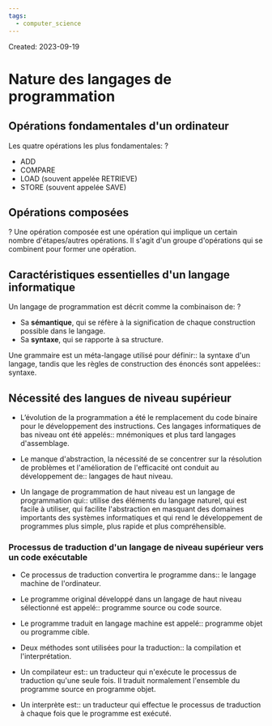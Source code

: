 ```yaml
---
tags:
  - computer_science
---
```

Created: 2023-09-19

# Nature des langages de programmation
## Opérations fondamentales d'un ordinateur
Les quatre opérations les plus fondamentales:
?
- ADD
- COMPARE
- LOAD (souvent appelée RETRIEVE)
- STORE (souvent appelée SAVE)
<!--SR:!2024-03-07,83,190-->

## Opérations composées
?
Une opération composée est une opération qui implique un certain nombre d'étapes/autres opérations. Il s'agit d'un groupe d'opérations qui se combinent pour former une opération.
<!--SR:!2024-06-27,172,250-->

## Caractéristiques essentielles d'un langage informatique
Un langage de programmation est décrit comme la combinaison de:
?
- Sa **sémantique**, qui se réfère à la signification de chaque construction possible dans le langage.
- Sa **syntaxe**, qui se rapporte à sa structure.
<!--SR:!2024-02-02,77,230-->

Une grammaire est un méta-langage utilisé pour définir:: la syntaxe d'un langage, tandis que les règles de construction des énoncés sont appelées:: syntaxe.
<!--SR:!2024-04-21,129,250-->

## Nécessité des langues de niveau supérieur

- L’évolution de la programmation a été le remplacement du code binaire pour le développement des instructions. Ces langages informatiques de bas niveau ont été appelés:: mnémoniques et plus tard langages d'assemblage.
<!--SR:!2024-01-25,52,170-->
- Le manque d'abstraction, la nécessité de se concentrer sur la résolution de problèmes et l'amélioration de l'efficacité ont conduit au développement de:: langages de haut niveau.
<!--SR:!2024-06-06,157,250-->
- Un langage de programmation de haut niveau est un langage de programmation qui:: utilise des éléments du langage naturel, qui est facile à utiliser, qui facilite l'abstraction en masquant des domaines importants des systèmes informatiques et qui rend le développement de programmes plus simple, plus rapide et plus compréhensible.
<!--SR:!2024-03-25,112,250-->

### Processus de traduction d'un langage de niveau supérieur vers un code exécutable
- Ce processus de traduction convertira le programme dans:: le langage machine de l'ordinateur.
<!--SR:!2024-05-22,149,250-->
- Le programme original développé dans un langage de haut niveau sélectionné est appelé:: programme source ou code source.
<!--SR:!2024-03-06,87,210-->
- Le programme traduit en langage machine est appelé:: programme objet ou programme cible.
<!--SR:!2024-01-31,43,150-->
- Deux méthodes sont utilisées pour la traduction:: la compilation et l'interprétation.
<!--SR:!2024-02-21,99,270-->
- Un compilateur est:: un traducteur qui n'exécute le processus de traduction qu'une seule fois. Il traduit normalement l'ensemble du programme source en programme objet.
<!--SR:!2024-02-07,80,230-->
- Un interprète est:: un traducteur qui effectue le processus de traduction à chaque fois que le programme est exécuté.
<!--SR:!2024-02-23,91,230-->